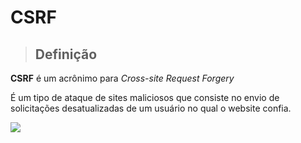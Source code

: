 # CSRF

> ## **Definição**

**CSRF** é um acrônimo para _Cross-site Request Forgery_

É um tipo de ataque de sites maliciosos que consiste no envio de solicitações desatualizadas de um usuário no qual o website confia.

![](csrf-representation.png)
